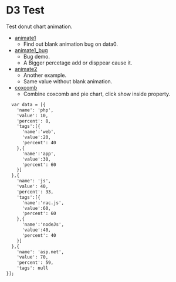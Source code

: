 D3 Test
===========

Test donut chart animation.

* [animate1](http://windfish27.github.io/CodeTalentD3Test/animate1.html)
  - Find out blank animation bug on data0.
* [animate1_bug](http://windfish27.github.io/CodeTalentD3Test/animate1_bug.html)
  - Bug demo.
  - A Bigger percetage add or disppear cause it.
* [animate2](http://windfish27.github.io/CodeTalentD3Test/animate2.html)
  - Another example.
  - Same value without blank animation.
* [coxcomb](http://windfish27.github.io/CodeTalentD3Test/coxcomb.html)
  - Combine coxcomb and pie chart, click show inside property.

```markdown
  var data = [{
    'name': 'php',
    'value': 10,
    'percent': 8,
    'tags':[{
      'name':'web',
      'value':20,
      'percent': 40
    },{
      'name':'app',
      'value':30,
      'percent': 60
    }]
  },{
    'name': 'js',
    'value': 40,
    'percent': 33,
    'tags':[{
      'name':'rac.js',
      'value':60,
      'percent': 60
    },{
      'name':'nodeJs',
      'value':40,
      'percent': 40
    }]
  },{
    'name': 'asp.net',
    'value': 70,
    'percent': 59,
    'tags': null
}];
```

